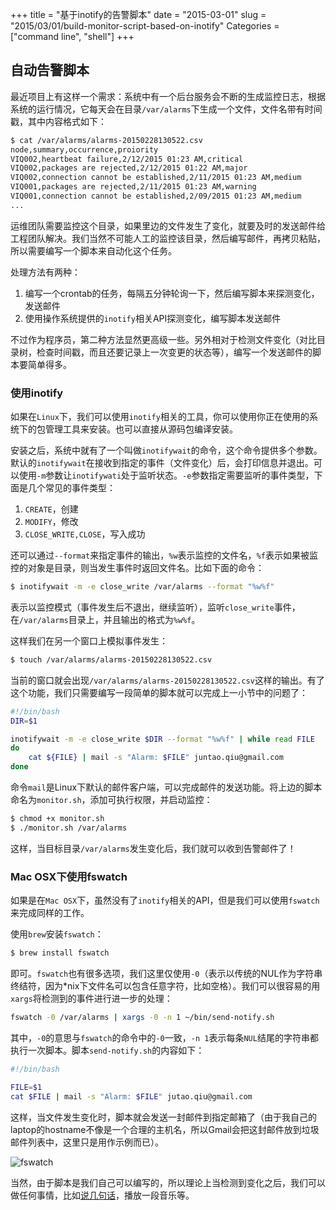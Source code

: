 +++
title = "基于inotify的告警脚本"
date = "2015-03-01"
slug = "2015/03/01/build-monitor-script-based-on-inotify"
Categories = ["command line", "shell"]
+++

## 自动告警脚本

最近项目上有这样一个需求：系统中有一个后台服务会不断的生成监控日志，根据系统的运行情况，它每天会在目录`/var/alarms`下生成一个文件，文件名带有时间戳，其中内容格式如下：

```sh
$ cat /var/alarms/alarms-20150228130522.csv
node,summary,occurrence,proiority
VIQ002,heartbeat failure,2/12/2015 01:23 AM,critical
VIQ002,packages are rejected,2/12/2015 01:22 AM,major
VIQ002,connection cannot be established,2/11/2015 01:23 AM,medium
VIQ001,packages are rejected,2/11/2015 01:23 AM,warning
VIQ001,connection cannot be established,2/09/2015 01:23 AM,medium
...
```

运维团队需要监控这个目录，如果里边的文件发生了变化，就要及时的发送邮件给工程团队解决。我们当然不可能人工的监控该目录，然后编写邮件，再拷贝粘贴，所以需要编写一个脚本来自动化这个任务。

处理方法有两种：

1.    编写一个crontab的任务，每隔五分钟轮询一下，然后编写脚本来探测变化，发送邮件
2.    使用操作系统提供的`inotify`相关API探测变化，编写脚本发送邮件

不过作为程序员，第二种方法显然更高级一些。另外相对于检测文件变化（对比目录树，检查时间戳，而且还要记录上一次变更的状态等），编写一个发送邮件的脚本要简单得多。

### 使用inotify

如果在`Linux`下，我们可以使用`inotify`相关的工具，你可以使用你正在使用的系统下的包管理工具来安装。也可以直接从源码包编译安装。

安装之后，系统中就有了一个叫做`inotifywait`的命令，这个命令提供多个参数。默认的`inotifywait`在接收到指定的事件（文件变化）后，会打印信息并退出。可以使用`-m`参数让`inotifywati`处于监听状态。`-e`参数指定需要监听的事件类型，下面是几个常见的事件类型：

1.  `CREATE`，创建
2.  `MODIFY`，修改
3.  `CLOSE_WRITE,CLOSE`，写入成功

还可以通过`--format`来指定事件的输出，`%w`表示监控的文件名，`%f`表示如果被监控的对象是目录，则当发生事件时返回文件名。比如下面的命令：

```sh
$ inotifywait -m -e close_write /var/alarms --format "%w%f"
```

表示以监控模式（事件发生后不退出，继续监听），监听`close_write`事件，在`/var/alarms`目录上，并且输出的格式为`%w%f`。

这样我们在另一个窗口上模拟事件发生：

```sh
$ touch /var/alarms/alarms-20150228130522.csv 
```

当前的窗口就会出现`/var/alarms/alarms-20150228130522.csv`这样的输出。有了这个功能，我们只需要编写一段简单的脚本就可以完成上一小节中的问题了：

```sh
#!/bin/bash
DIR=$1

inotifywait -m -e close_write $DIR --format "%w%f" | while read FILE
do
	cat ${FILE} | mail -s "Alarm: $FILE" juntao.qiu@gmail.com
done
```

命令`mail`是Linux下默认的邮件客户端，可以完成邮件的发送功能。将上边的脚本命名为`monitor.sh`，添加可执行权限，并启动监控：

```sh
$ chmod +x monitor.sh
$ ./monitor.sh /var/alarms
```

这样，当目标目录`/var/alarms`发生变化后，我们就可以收到告警邮件了！


### Mac OSX下使用fswatch

如果是在`Mac OSX`下，虽然没有了`inotify`相关的API，但是我们可以使用`fswatch`来完成同样的工作。

使用`brew`安装`fswatch`：

```sh
$ brew install fswatch
```

即可。`fswatch`也有很多选项，我们这里仅使用`-0`（表示以传统的NUL作为字符串终结符，因为*nix下文件名可以包含任意字符，比如空格）。我们可以很容易的用`xargs`将检测到的事件进行进一步的处理：

```sh
fswatch -0 /var/alarms | xargs -0 -n 1 ~/bin/send-notify.sh
```

其中，`-0`的意思与`fswatch`的命令中的`-0`一致，`-n 1`表示每条`NUL`结尾的字符串都执行一次脚本。脚本`send-notify.sh`的内容如下：

```sh
#!/bin/bash

FILE=$1
cat $FILE | mail -s "Alarm: $FILE" jutao.qiu@gmail.com
```

这样，当文件发生变化时，脚本就会发送一封邮件到指定邮箱了（由于我自己的laptop的hostname不像是一个合理的主机名，所以Gmail会把这封邮件放到垃圾邮件列表中，这里只是用作示例而已）。

![fswatch](/images/2015/03/mail-resized.png)

当然，由于脚本是我们自己可以编写的，所以理论上当检测到变化之后，我们可以做任何事情，比如[说几句话](http://icodeit.org/2014/09/simple-idea-and-simple-script/)，播放一段音乐等。


